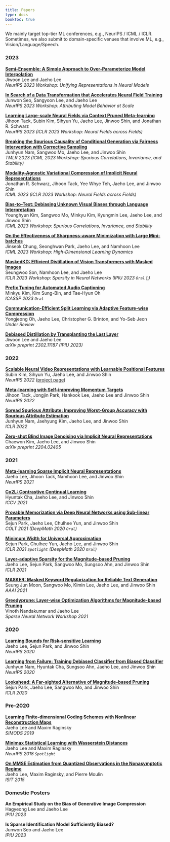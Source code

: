 ```yaml
---
title: Papers
type: docs
bookToc: true
---
```


We mainly target top-tier ML conferences, e.g., NeurIPS / ICML / ICLR.  
Sometimes, we also submit to domain-specific venues that involve ML, e.g., Vision/Language/Speech.


### **2023**
[**Semi-Ensemble: A Simple Approach to Over-Parameterize Model Interpolation**](https://unireps.org)  
Jiwoon Lee and Jaeho Lee  
_NeurIPS 2023 Workshop: Unifying Representations in Neural Models_

[**In Search of a Data Transformation that Accelerates Neural Field Training**](https://attrib-workshop.cc)  
Junwon Seo, Sangyoon Lee, and Jaeho Lee  
_NeurIPS 2023 Workshop: Attributing Model Behavior at Scale_  

[**Learning Large-scale Neural Fields via Context Pruned Meta-learning**](https://arxiv.org/abs/2302.00617)  
Jihoon Tack, Subin Kim, Sihyun Yu, Jaeho Lee, Jinwoo Shin, and Jonathan R. Schwarz  
_NeurIPS 2023 (ICLR 2023 Workshop: Neural Fields across Fields)_

[**Breaking the Spurious Causality of Conditional Generation via Fairness Intervention with Corrective Sampling**](https://openreview.net/forum?id=VV4zJwLwI7)  
Junhyun Nam, Sangwoo Mo, Jaeho Lee, and Jinwoo Shin  
_TMLR 2023 (ICML 2023 Workshop: Spurious Correlations, Invariance, and Stability)_

[**Modality-Agnostic Variational Compression of Implicit Neural Representations**](https://openreview.net/forum?id=bBXCCSoVQZ)  
Jonathan R. Schwarz, Jihoon Tack, Yee Whye Teh, Jaeho Lee, and Jinwoo Shin  
_ICML 2023 (ICLR 2023 Workshop: Neural Fields across Fields)_

[**Bias-to-Text: Debiasing Unknown Visual Biases through Language Interpretation**](https://arxiv.org/abs/2301.11104)  
Younghyun Kim, Sangwoo Mo, Minkyu Kim, Kyungmin Lee, Jaeho Lee, and Jinwoo Shin  
_ICML 2023 Workshop: Spurious Correlations, Invariance, and Stability_

[**On the Effectiveness of Sharpness-aware Minimization with Large Mini-batches**](https://icml.cc/virtual/2023/25899)  
Jinseok Chung, Seonghwan Park, Jaeho Lee, and Namhoon Lee  
_ICML 2023 Workshop: High-Dimensional Learning Dynamics_

[**MaskedKD: Efficient Distillation of Vision Transformers with Masked Images**](https://arxiv.org/abs/2302.10494)  
Seungwoo Son, Namhoon Lee, and Jaeho Lee  
_ICLR 2023 Workshop: Sparsity in Neural Networks (IPIU 2023 `Oral` `🥉`)_

[**Prefix Tuning for Automated Audio Captioning**](https://prefixaac.github.io)  
Minkyu Kim, Kim Sung-Bin, and Tae-Hyun Oh  
_ICASSP 2023 `Oral`_

[**Communication-Efficient Split Learning via Adaptive Feature-wise Compression**](https://arxiv.org/abs/2307.10805)  
Yongjeong Oh, Jaeho Lee, Christopher G. Brinton, and Yo-Seb Jeon  
_Under Review_

[**Debiased Distillation by Transplanting the Last Layer**](https://arxiv.org/abs/2302.11187)  
Jiwoon Lee and Jaeho Lee  
_arXiv preprint 2302.11187 (IPIU 2023)_


### **2022**

[**Scalable Neural Video Representations with Learnable Positional Features**](https://openreview.net/forum?id=OxfI-3i5M8g)  
Subin Kim, Sihyun Yu, Jaeho Lee, and Jinwoo Shin  
_NeurIPS 2022_ ([project page](https://subin-kim-cv.github.io/NVP/))

[**Meta-learning with Self-improving Momentum Targets**](https://openreview.net/forum?id=FCNMbF_TsKm)  
Jihoon Tack, Jongjin Park, Hankook Lee, Jaeho Lee and Jinwoo Shin  
_NeurIPS 2022_

[**Spread Spurious Attribute: Improving Worst-Group Accuracy with Spurious Attribute Estimation**](https://openreview.net/forum?id=_F9xpOrqyX9)  
Junhyun Nam, Jaehyung Kim, Jaeho Lee, and Jinwoo Shin  
_ICLR 2022_

[**Zero-shot Blind Image Denoising via Implicit Neural Representations**](https://arxiv.org/abs/2204.02405)  
Chaewon Kim, Jaeho Lee, and Jinwoo Shin  
_arXiv preprint 2204.02405_

### **2021**

[**Meta-learning Sparse Implicit Neural Representations**](https://openreview.net/forum?id=Tn0PnRY877g)  
Jaeho Lee, Jihoon Tack, Namhoon Lee, and Jinwoo Shin  
_NeurIPS 2021_

[**Co2L: Contrastive Continual Learning**](https://openaccess.thecvf.com/content/ICCV2021/html/Cha_Co2L_Contrastive_Continual_Learning_ICCV_2021_paper.html)  
Hyuntak Cha, Jaeho Lee, and Jinwoo Shin  
_ICCV 2021_

[**Provable Memorization via Deep Neural Networks using Sub-linear Parameters**](https://proceedings.mlr.press/v134/park21a.html)  
Sejun Park, Jaeho Lee, Chulhee Yun, and Jinwoo Shin  
_COLT 2021 (DeepMath 2020 `Oral`)_

[**Minimum Width for Universal Approximation**](https://openreview.net/forum?id=O-XJwyoIF-k)  
Sejun Park, Chulhee Yun, Jaeho Lee, and Jinwoo Shin  
_ICLR 2021 `Spotlight` (DeepMath 2020 `Oral`)_ 

[**Layer-adaptive Sparsity for the Magnitude-based Pruning**](https://openreview.net/forum?id=H6ATjJ0TKdf)  
Jaeho Lee, Sejun Park, Sangwoo Mo, Sungsoo Ahn, and Jinwoo Shin  
_ICLR 2021_

[**MASKER: Masked Keyword Regularization for Reliable Text Generation**](https://ojs.aaai.org/index.php/AAAI/article/view/17601)  
Seung Jun Moon, Sangwoo Mo, Kimin Lee, Jaeho Lee, and Jinwoo Shin  
_AAAI 2021_

[**Greedyprune: Layer-wise Optimization Algorithms for Magnitude-based Pruning**](https://sites.google.com/view/sparsity-workshop-2021/accepted-papers)  
Vinoth Nandakumar and Jaeho Lee  
_Sparse Neural Network Workshop 2021_

### **2020**

[**Learning Bounds for Risk-sensitive Learning**](https://proceedings.neurips.cc/paper/2020/hash/9f60ab2b55468f104055b16df8f69e81-Abstract.html)  
Jaeho Lee, Sejun Park, and Jinwoo Shin  
_NeurIPS 2020_

[**Learning from Failure: Training Debiased Classifier from Biased Classifier**](https://papers.nips.cc/paper_files/paper/2020/hash/eddc3427c5d77843c2253f1e799fe933-Abstract.html)  
Junhyun Nam, Hyuntak Cha, Sungsoo Ahn, Jaeho Lee, and Jinwoo Shin  
_NeurIPS 2020_

[**Lookahead: A Far-sighted Alternative of Magnitude-based Pruning**](https://openreview.net/forum?id=ryl3ygHYDB)  
Sejun Park, Jaeho Lee, Sangwoo Mo, and Jinwoo Shin  
_ICLR 2020_

### **Pre-2020**

[**Learning Finite-dimensional Coding Schemes with Nonlinear Reconstruction Maps**](https://epubs.siam.org/doi/10.1137/18M1234461)  
Jaeho Lee and Maxim Raginsky  
_SIMODS 2019_

[**Minimax Statistical Learning with Wasserstein Distances**](https://papers.nips.cc/paper_files/paper/2018/hash/ea8fcd92d59581717e06eb187f10666d-Abstract.html)  
Jaeho Lee and Maxim Raginsky  
_NeurIPS 2018 `Spotlight`_

[**On MMSE Estimation from Quantized Observations in the Nonasymptotic Regime**](https://ieeexplore.ieee.org/document/7282992)  
Jaeho Lee, Maxim Raginsky, and Pierre Moulin  
_ISIT 2015_


### **Domestic Posters**

**An Empirical Study on the Bias of Generative Image Compression**  
Hagyeong Lee and Jaeho Lee  
_IPIU 2023_

**Is Sparse Identification Model Sufficiently Biased?**  
Junwon Seo and Jaeho Lee  
_IPIU 2023_
